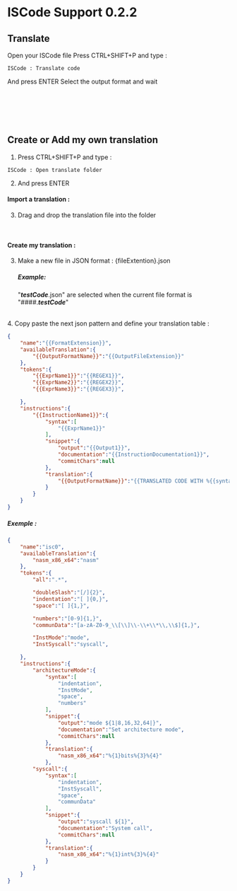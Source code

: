 # ISCode Support 0.2.2
## Translate
Open your ISCode file
Press CTRL+SHIFT+P and type :
```
ISCode : Translate code
```
And press ENTER
Select the output format and wait

<br>
<br>
<br>
<br>


## Create or Add my own translation
1. Press CTRL+SHIFT+P and type :
```
ISCode : Open translate folder
```
2. And press ENTER

#### Import a translation :
3. Drag and drop the translation file into the folder
<br>

#### Create my translation :
3. Make a new file in JSON format : {fileExtention}.json

    ##### Example:
    "***testCode***.json" are selected when the current file format is "####.***testCode***"
<br>
4. Copy paste the next json pattern and define your translation table :

```JSON
{
    "name":"{{FormatExtension}}",
    "availableTranslation":{
        "{{OutputFormatName}}":"{{OutputFileExtension}}"
    },
    "tokens":{
        "{{ExprName1}}":"{{REGEX1}}",
        "{{ExprName2}}":"{{REGEX2}}",
        "{{ExprName3}}":"{{REGEX3}}",

    },
    "instructions":{
        "{{InstructionName1}}":{
            "syntax":[
                "{{ExprName1}}"
            ],
            "snippet":{
                "output":"{{Output1}}",
                "documentation":"{{InstructionDocumentation1}}",
                "commitChars":null
            },
            "translation":{
                "{{OutputFormatName}}":"{{TRANSLATED CODE WITH %{{syntaxIndex}} }}"
            }
        }
    }
}
```

##### Exemple :

```JSON
{
    "name":"isc0",                                                      //Name of file extension
    "availableTranslation":{                                            //List of all possible translation
        "nasm_x86_x64":"nasm"                                               //OutputName : Output file extension
    },
    "tokens":{                                                          //List of all tokens
        "all":".*",

        "doubleSlash":"[/]{2}",
        "indentation":"[ ]{0,}",
        "space":"[ ]{1,}",

        "numbers":"[0-9]{1,}",
        "communData":"[a-zA-Z0-9_\\[\\]\\-\\+\\*\\,\\$]{1,}",

        "InstMode":"mode",
        "InstSyscall":"syscall",

    },
    "instructions":{                                                    //List of all instructions
        "architectureMode":{
            "syntax":[                                                      //Syntax of the instruction (with tokens name)
                "indentation",
                "InstMode",
                "space",
                "numbers"
            ],
            "snippet":{                                                     //Autocomplete
                "output":"mode ${1|8,16,32,64|}",
                "documentation":"Set architecture mode",
                "commitChars":null
            },
            "translation":{
                "nasm_x86_x64":"%{1}bits%{3}%{4}"
            },
        "syscall":{
            "syntax":[
                "indentation",
                "InstSyscall",
                "space",
                "communData"
            ],
            "snippet":{
                "output":"syscall ${1}",
                "documentation":"System call",
                "commitChars":null
            },
            "translation":{
                "nasm_x86_x64":"%{1}int%{3}%{4}"
            }
        }
    }
}
```